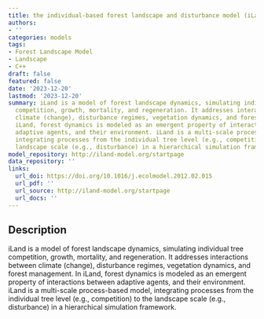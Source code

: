 ```yaml
---
title: the individual-based forest landscape and disturbance model (iLand)
authors:
- ''
categories: models
tags:
- Forest Landscape Model
- Landscape
- C++
draft: false
featured: false
date: '2023-12-20'
lastmod: '2023-12-20'
summary: iLand is a model of forest landscape dynamics, simulating individual tree
  competition, growth, mortality, and regeneration. It addresses interactions between
  climate (change), disturbance regimes, vegetation dynamics, and forest management.  In
  iLand, forest dynamics is modeled as an emergent property of interactions between
  adaptive agents, and their environment. iLand is a multi-scale process-based model,
  integrating processes from the individual tree level (e.g., competition) to the
  landscape scale (e.g., disturbance) in a hierarchical simulation framework.
model_repository: http://iland-model.org/startpage
data_repository: ''
links:
  url_doi: https://doi.org/10.1016/j.ecolmodel.2012.02.015
  url_pdf: ''
  url_source: http://iland-model.org/startpage
  url_docs: ''
---
```


## Description

iLand is a model of forest landscape dynamics, simulating individual tree competition, growth, mortality, and regeneration. It addresses interactions between climate (change), disturbance regimes, vegetation dynamics, and forest management.  In iLand, forest dynamics is modeled as an emergent property of interactions between adaptive agents, and their environment. iLand is a multi-scale process-based model, integrating processes from the individual tree level (e.g., competition) to the landscape scale (e.g., disturbance) in a hierarchical simulation framework.

